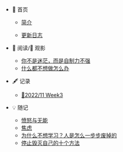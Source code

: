 - 🏡 首页
  - [简介](/README.md)

  - [更新日志](log.md)
  
- 📖 阅读/🎦 观影
  - [你不是迷茫，而是自制力不强](articles/你不是迷茫.md)
  - [什么都不想做怎么办](220605.md)
  
- 🖋 记录
  - [📅2022/11 Week3](202211_Week3.md)

- 💡 随记
  - [愤怒与无能](愤怒与无能.md)
  - [焦虑](焦虑.md)
  - [为什么不想学习？人是怎么一步步废掉的](为什么不想学习？只想玩？人是如何一步一步废掉的.md)
  - [停止毁灭自己的十个方法](毁掉自己的十个方法.md)

  
